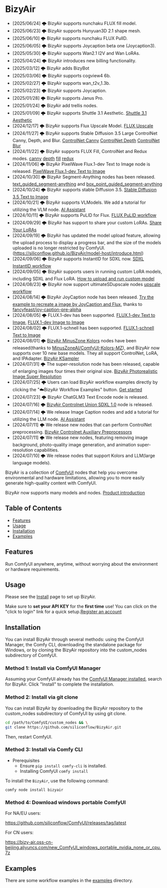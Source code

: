 # BizyAir

- [2025/06/24] 🌩️ BizyAir supports nunchaku FLUX fill model.
- [2025/06/23] 🌩️ BizyAir supports Hunyuan3D 2.1 shape mesh.
- [2025/06/10] 🌩️ BizyAir supports nunchaku FLUX PulID.
- [2025/06/05] 🌩️ BizyAir supports Joycaption beta one (Joycaption3).
- [2025/05/30] 🌩️ BizyAir supports Wan2.1 I2V and Wan LoRAs.
- [2025/04/24] 🌩️ BizyAir introduces new billing functionality.
- [2025/03/12] 🌩️ BizyAir adds BizyBot
- [2025/03/06] 🌩️ BizyAir supports cogview4 6b.
- [2025/02/27] 🌩️ BizyAir supports wan_t2v_1.3b.
- [2025/02/23] 🌩️ BizyAir supports Joycaption.
- [2025/01/28] 🌩️ BizyAir supports Janus Pro.
- [2025/01/24] 🌩️ BizyAir add trellis nodes.
- [2025/01/09] 🌩️ BizyAir supports Shuttle 3.1 Aesthetic. [Shuttle 3.1 Aesthetic](./examples/bizyair-shuttleai_shuttle_3_1_aesthetic.json)
- [2024/12/17] 🌩️ BizyAir supports Flux Upscale Model. [FLUX Upscale](./examples/bizyair-flux1-upscale.json)
- [2024/11/27] 🌩️ BizyAir supports Stable Diffusion 3.5 Large ControlNet Canny, Depth, and Blur. [ControlNet Canny](./examples/bizyair_sd3_5_canny.json) [ControlNet Depth](./examples/bizyair_sd3_5_depth.json) [ControlNet Blur](./examples/bizyair_sd3_5_blur.json)
- [2024/11/22] 🌩️ BizyAir supports FLUX Fill, ControlNet and Redux modes. [canny](./examples/bizyair-flux1-tools-canny.json) [depth](./examples/bizyair-flux1-tools-depth.json) [fill](./examples/bizyair-flux-fill1-inpaint.json) [redux](./examples/bizyair-flux1-tools-redux.json)
- [2024/11/06] 🌩️ BizyAir PixelWave Flux.1-dev Text to Image node is released. [PixelWave Flux.1-dev Text to Image](./examples/bizyair_flux_pixelwave_txt2img.json)
- [2024/10/30] 🌩️ BizyAir Segment-Anything nodes has been released. [text_guided_segment-anything](./examples/bizyair_text_guided_segment-anything.json) and [box_point_guided_segment-anything](./examples/bizyair_box_point_guided_segment-anything.json)
- [2024/10/24] 🌩️ BizyAir supports stable Diffusion 3.5. [Stable Diffusion 3.5 Text to Image](./examples/bizyair_sd3_5_txt2img.json)
- [2024/10/21] 🌩️ BizyAir supports VLModels. We add a tutorial for utilizing the VLM node. [AI Assistant](https://siliconflow.github.io/BizyAir/ai-assistants/introduce.html)
- [2024/10/11] 🌩️ BizyAir supports PuLID for Flux. [FLUX PuLID workflow](./examples/bizyair_flux_pulid.json)
- [2024/09/29] 🌩️ BizyAir has support to share your custom LoRAs. [Share Your LoRAs](http://bizyair.siliconflow.cn/model-host/sharemodel.html)
- [2024/09/19] 🌩️ BizyAir has updated the model upload feature, allowing the upload process to display a progress bar, and the size of the models uploaded is no longer restricted by ComfyUI. (https://siliconflow.github.io/BizyAir/model-host/introduce.html)
- [2024/09/06] 🌩️ BizyAir supports InstantID for SDXL now. [SDXL InstantID workflow](./examples/bizyair_sdxl_InstantID_basic.json)
- [2024/09/05] 🌩️ BizyAir supports users in running custom LoRA models, including SDXL and Flux LoRA. [How to upload and run custom model](https://siliconflow.github.io/BizyAir/model-host/introduce.html)
- [2024/08/23] 🌩️ BizyAir now support ultimateSDupscale nodes [upscale workflow](./examples/bizyair_ultimate_sd_upscale.json)
- [2024/08/14] 🌩️ BizyAir JoyCaption node has been released. [Try the example to recreate a image by JoyCaption and Flux](./examples/bizyair_flux_joycaption_img2img_workflow.json), thanks to [fancyfeast/joy-caption-pre-alpha](https://huggingface.co/spaces/fancyfeast/joy-caption-pre-alpha)
- [2024/08/05] 🌩️ FLUX.1-dev has been supported. [FLUX.1-dev Text to Image](./examples/bizyair_flux_dev_workflow.json), [FLUX.1-dev Image to Image](./examples/bizyair_flux_img2img_workflow.json)
- [2024/08/02] 🌩️ FLUX.1-schnell has been supported. [FLUX.1-schnell Text to Image](./examples/bizyair_flux_schnell_workflow.json)
- [2024/08/01] 🌩️  [BizyAir MinusZone Kolors](https://siliconflow.github.io/BizyAir/kolors/introduce.html) nodes have been released(thanks to [MinusZoneAI/ComfyUI-Kolors-MZ](https://github.com/MinusZoneAI/ComfyUI-Kolors-MZ)), and BizyAir now supports over 10 new base models. They all support ControlNet, LoRA, and IPAdapter. [BizyAir KSampler](https://siliconflow.github.io/BizyAir/ksampler/introduce.html)
- [2024/07/31] 🌩️ The super-resolution node has been released, capable of enlarging images four times their original size. [BizyAir Photorealistic Image Super Resolution](https://siliconflow.github.io/BizyAir/others/index.html#bizyair-photorealistic-image-super-resolution)
- [2024/07/25] 🌩️ Users can load BizyAir workflow examples directly by clicking the "☁️BizyAir Workflow Examples" button. [Get started](https://docs.bizyair.cn/guides/quickstart.html)
- [2024/07/23] 🌩️ BizyAir ChatGLM3 Text Encode node is released.
- [2024/07/16] 🌩️ [BizyAir Controlnet Union SDXL 1.0](https://siliconflow.github.io/BizyAir/controlnet-union/introduce.html) node is released.
- [2024/07/14] 🌩️ We release Image Caption nodes and add a tutorial for utilizing the LLM node. [AI Assistant](https://siliconflow.github.io/BizyAir/ai-assistants/introduce.html)
- [2024/07/11] 🌩️ We release new nodes that can perform ControlNet preprocessing. [BizyAir Controlnet Auxiliary Preprocessors](https://siliconflow.github.io/BizyAir/controlnet-preprocessor/introduce.html)
- [2024/07/11] 🌩️ We release new nodes, featuring removing image background, photo-quality image generation, and animation super-resolution capabilities.
- [2024/07/10] 🌩️ We release nodes that support Kolors and LLM(large language models).

BizyAir is a collection of [ComfyUI](https://github.com/comfyanonymous/ComfyUI) nodes that help you overcome environmental and hardware limitations, allowing you to more easily generate high-quality content with ComfyUI.

BizyAir now supports many models and nodes.
[Product introduction](https://docs.bizyair.cn/index.html)



## Table of Contents

- [Features](#features)
- [Usage](#usage)
- [Installation](#installation)
- [Examples](#examples)


## Features

Run ComfyUI anywhere, anytime, without worrying about the environment or hardware requirements.

## Usage

Please see the [Install](https://docs.bizyair.cn/guides/install.html) page to set up BizyAir.

Make sure to **set your API KEY** for the **first time** use! You can click on the "click to login" link for a quick setup.[Register an account](https://docs.bizyair.cn/guides/signin.html)


## Installation

You can install BizyAir through several methods: using the ComfyUI Manager, the Comfy CLI, downloading the standalone package for Windows, or by cloning the BizyAir repository into the custom_nodes subdirectory of ComfyUI.

### Method 1: Install via ComfyUI Manager

Assuming your ComfyUI already has the [ComfyUI Manager installed](https://github.com/ltdrdata/ComfyUI-Manager?tab=readme-ov-file#installation), search for BizyAir. Click "Install" to complete the installation.


### Method 2: Install via git clone

You can install BizyAir by downloading the BizyAir repository to the custom_nodes subdirectory of ComfyUI by using git clone.

```bash
cd /path/to/ComfyUI/custom_nodes && \
git clone https://github.com/siliconflow/BizyAir.git
```

Then, restart ComfyUI.

### Method 3: Install via Comfy CLI

- Prerequisites
    - Ensure `pip install comfy-cli` is installed.
    - Installing ComfyUI `comfy install`

To install the `BizyAir`, use the following command:

```shell
comfy node install bizyair
```


### Method 4: Download windows portable ComfyUI

For NA/EU users:

https://github.com/siliconflow/ComfyUI/releases/tag/latest

For CN users:

https://bizy-air.oss-cn-beijing.aliyuncs.com/new_ComfyUI_windows_portable_nvidia_none_or_cpu.7z


## Examples

There are some workflow examples in the [examples](./examples) directory.
